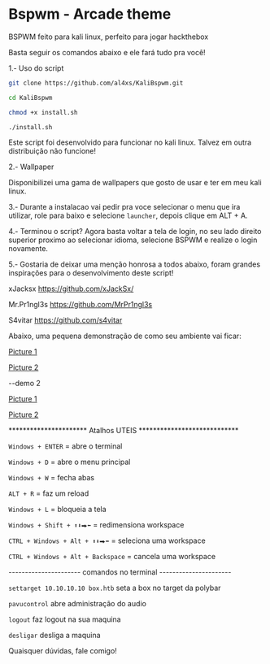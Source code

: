 # Bspwm - Arcade theme

BSPWM feito para kali linux, perfeito para jogar hackthebox

Basta seguir os comandos abaixo e ele fará tudo pra você!

1.- Uso do script

```bash
git clone https://github.com/al4xs/KaliBspwm.git

cd KaliBspwm

chmod +x install.sh

./install.sh
```

Este script foi desenvolvido para funcionar no kali linux.
Talvez em outra distribuição não funcione!

2.- Wallpaper

Disponibilizei uma gama de wallpapers que gosto de usar e ter em meu kali linux.

3.- Durante a instalacao vai pedir pra voce selecionar o menu que ira utilizar, role para baixo e selecione `launcher`, depois clique em ALT + A.

4.- Terminou o script? Agora basta voltar a tela de login, no seu lado direito superior proximo ao selecionar idioma, selecione BSPWM e realize o login novamente.

5.- Gostaria de deixar uma menção honrosa a todos abaixo, foram grandes inspirações para o desenvolvimento deste script! 

xJacksx https://github.com/xJackSx/

Mr.Pr1ngl3s https://github.com/MrPr1ngl3s

S4vitar https://github.com/s4vitar


Abaixo, uma pequena demonstração de como seu ambiente vai ficar:

[Picture 1](preview/demo1.png)

[Picture 2](preview/demo2.png)

--demo 2

[Picture 1](https://raw.githubusercontent.com/al4xs/KaliBspwm/main/preview/demo1.png)

[Picture 2](https://raw.githubusercontent.com/al4xs/KaliBspwm/main/preview/demo2.png)




********************** Atalhos UTEIS ****************************

`Windows + ENTER` = abre o terminal

`Windows + D` = abre o menu principal

`Windows + W` = fecha abas

`ALT + R` = faz um reload

`Windows + L` = bloqueia a tela

`Windows + Shift + ⬆⬇⮕⬅` = redimensiona workspace

`CTRL + Windows + Alt + ⬆⬇⮕⬅` = seleciona uma workspace

`CTRL + Windows + Alt + Backspace` = cancela uma workspace


---------------------- comandos no terminal ----------------------



`settarget 10.10.10.10 box.htb`  seta a box no target da polybar

`pavucontrol` abre administração do audio

`logout` faz logout na sua maquina

`desligar` desliga a maquina



Quaisquer dúvidas, fale comigo!
